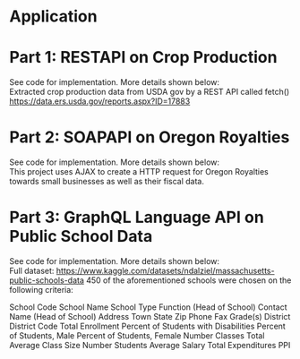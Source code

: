# Application

# Part 1: RESTAPI on Crop Production
See code for implementation. More details shown below: </br>
Extracted crop production data from USDA gov by a REST API called fetch() https://data.ers.usda.gov/reports.aspx?ID=17883

# Part 2: SOAPAPI on Oregon Royalties
See code for implementation. More details shown below: </br>
This project uses AJAX to create a HTTP request for Oregon Royalties towards small businesses as well as their fiscal data.

# Part 3: GraphQL Language API on Public School Data
See code for implementation. More details shown below: </br>
Full dataset: https://www.kaggle.com/datasets/ndalziel/massachusetts-public-schools-data 450 of the aforementioned schools were chosen on the following criteria:

School Code
School Name
School Type
Function (Head of School)
Contact Name (Head of School)
Address
Town
State
Zip
Phone
Fax
Grade(s)
District
District Code
Total Enrollment
Percent of Students with Disabilities
Percent of Students, Male
Percent of Students, Female
Number Classes Total
Average Class Size
Number Students
Average Salary
Total Expenditures
PPI

